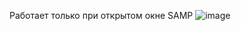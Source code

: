 Работает только при открытом окне SAMP
![image](https://github.com/prezix/samp-antiAFK/assets/127644075/f74fca84-2e2d-429f-adb8-d0cd139d27c1)
